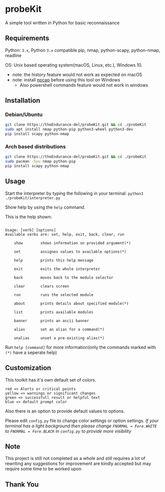 # probeKit

A simple tool written in Python for basic reconnaissance

## Requirements

Python: `3.x`, Python `3.x` compatible pip, nmap, python-scapy, python-nmap, readline

OS: Unix based operating system(macOS, Linux, etc.), Windows 10.
- note: the history feature would not work as expected on macOS
- note: install [npcap](https://nmap.org/npcap/#download) before using this tool on Windows
	- Also powershell commands feature would not work in windows

## Installation

### Debian/Ubuntu

``` bash
git clone https://theEndurance-del/probeKit.git && cd ./probeKit
sudo apt install nmap python-pip python3-wheel python3-dev
pip install scapy python-nmap
```

### Arch based distributions

``` bash
git clone https://theEndurance-del/probeKit.git && cd ./probeKit
sudo pacman -Syu nmap python-pip
pip install scapy python-nmap
```

## Usage

Start the interpreter by typing the following in your terminal:
`python3 ./probeKit/interpreter.py`

Show help by using the `help` command.

This is the help shown:

``` text

Usage: [verb] [options]
Available verbs are: set, help, exit, back, clear, run

    show        shows information on provided argument(*)

    set         assignes values to available options(*)

    help        prints this help message

    exit        exits the whole interpreter

    back        moves back to the module selector

    clear       clears screen

    run         runs the selected module

    about       prints details about specified module(*)

    list        prints available modules

    banner      prints an ascii banner

    alias       set an alias for a command(*)

    unalias     unset a pre-existing alias(*)

```

Run `help [command]` for more information(only the commands marked with `(*)` have a seperate help)

## Customization

This toolkit has it's own default set of colors.

``` text
red => Alerts or critical points
yellow => warnings or significant changes
green => successfull result or helpful text
blue => default prompt color
```

Also there is an option to provide default values to options.

Please edit `config.py` file to change color settings or option settings.
 *If your terminal has a light background then please change `FNORMAL = Fore.WHITE` to `FNORMAL = Fore.BLACK` in `config.py` to provide more visibility*

## Note

This project is still not completed as a whole and still requires a lot of rewriting any suggestions for improvement are kindly accepted but may require some time to be worked upon

## Thank You
